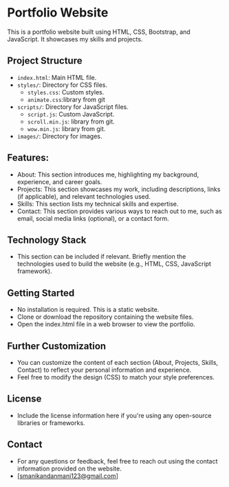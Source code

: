 # Portfolio Website

This is a portfolio website built using HTML, CSS, Bootstrap, and JavaScript. It showcases my skills and projects.


## Project Structure

- `index.html`: Main HTML file.
- `styles/`: Directory for CSS files.
  - `styles.css`: Custom styles.
  - `animate.css`:library from git
- `scripts/`: Directory for JavaScript files.
  - `script.js`: Custom JavaScript.
  - `scroll.min.js`: library from git.
  - `wow.min.js`: library from git.
- `images/`: Directory for images.


## Features:

  - About: This section introduces me, highlighting my background, experience, and career goals.
  - Projects: This section showcases my work, including descriptions, links (if applicable), and relevant technologies used.
  - Skills: This section lists my technical skills and expertise.
  - Contact: This section provides various ways to reach out to me, such as email, social media links (optional), or a contact form.


## Technology Stack

  - This section can be included if relevant. Briefly mention the technologies used to build the website (e.g., HTML, CSS, JavaScript framework).


## Getting Started

  - No installation is required. This is a static website.
  - Clone or download the repository containing the website files.
  - Open the index.html file in a web browser to view the portfolio.


## Further Customization

  - You can customize the content of each section (About, Projects, Skills, Contact) to reflect your personal information and experience.
  - Feel free to modify the design (CSS) to match your style preferences.


## License

  - Include the license information here if you're using any open-source libraries or frameworks.


## Contact

  - For any questions or feedback, feel free to reach out using the contact information provided on the website.
  - [smanikandanmani123@gmail.com]
